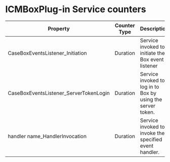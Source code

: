 # ICMBoxPlug-in Service counters

| Property                               | Counter Type   | Description                                                 |
|----------------------------------------|----------------|-------------------------------------------------------------|
| CaseBoxEventsListener\_Initiation       | Duration       | Service invoked to initiate the Box event listener          |
| CaseBoxEventsListener\_ServerTokenLogin | Duration       | Service invoked to log in to Box by using the server token. |
| handler name\_HandlerInvocation         | Duration       | Service invoked to invoke the specified event handler.      |